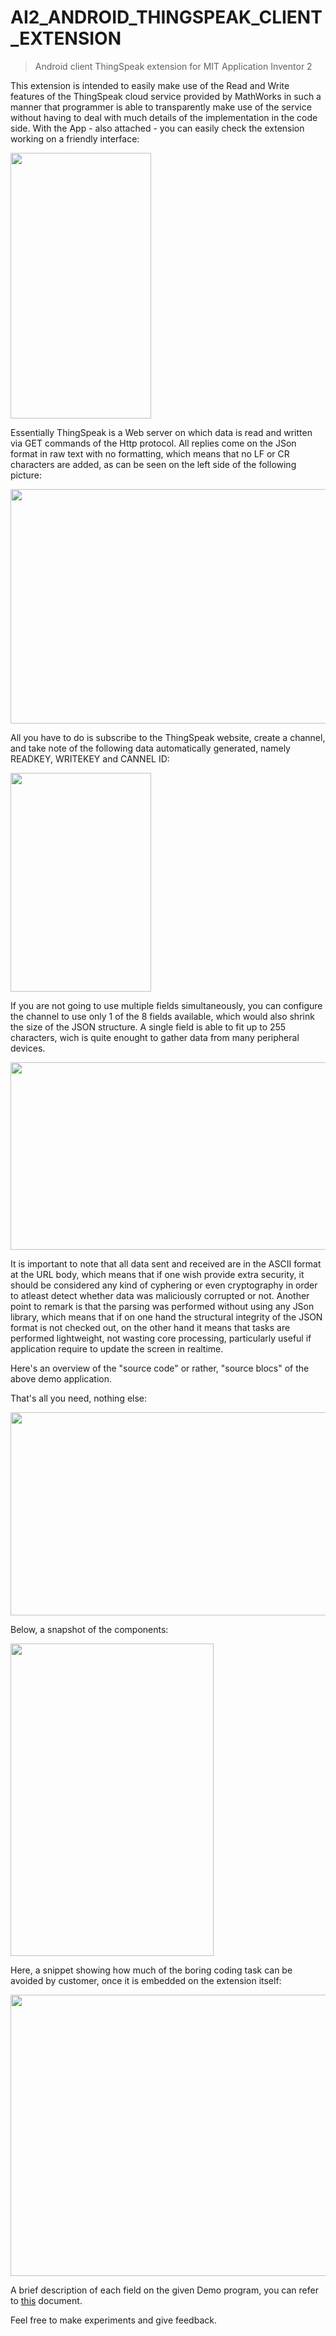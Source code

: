 # AI2_ANDROID_THINGSPEAK_CLIENT_EXTENSION

> Android client ThingSpeak extension for MIT Application Inventor 2   <img src="https://github.com/aluis-rcastro/AI2_ANDROID_THINGSPEAK_CLIENT_EXTENSION/blob/master/res/IconTS.png?raw=true" alt="" >

This extension is intended to easily make use of the Read and Write features of the ThingSpeak cloud service provided by MathWorks in such a manner that programmer is able to transparently make use of the service without having to deal with much details of the implementation in the code side. With the App - also attached - you can easily check the extension working on a friendly interface:
 
<img src="https://github.com/aluis-rcastro/AI2_ANDROID_THINGSPEAK_CLIENT_EXTENSION/blob/master/res/AppRunning.png" alt="" width="225" height="425">

Essentially ThingSpeak is a Web server on which data is read and written via GET commands of the Http protocol. All replies come on the JSon format in raw text with no formatting, which means that no LF or CR characters are added, as can be seen on the left side of the following picture:

<img src="https://github.com/aluis-rcastro/AI2_ANDROID_THINGSPEAK_CLIENT_EXTENSION/blob/master/res/JSonFormatter.png" alt="" width="750" height="375">

All you have to do is subscribe to the ThingSpeak website, create a channel, and take note of the following data automatically generated, namely READKEY, WRITEKEY and CANNEL ID:

<img src="https://github.com/aluis-rcastro/AI2_ANDROID_THINGSPEAK_CLIENT_EXTENSION/blob/master/res/ThingSpeak.png" alt="" width="225" height="350">

If you are not going to use multiple fields simultaneously, you can configure the channel to use only 1 of the 8 fields available, which would also shrink the size of the JSON structure. A single field is able to fit up to 255 characters, wich is quite enought to gather data from many peripheral devices.

<img src="https://github.com/aluis-rcastro/AI2_ANDROID_THINGSPEAK_CLIENT_EXTENSION/blob/master/res/Channel.png" alt="" width="625" height="300">

It is important to note that all data sent and received are in the ASCII format at the URL body, which means that if one wish provide extra security, it should be considered any kind of cyphering or even cryptography in order to atleast detect whether data was maliciously corrupted or not. Another point to remark is that the parsing was performed without using any JSon library, which means that if on one hand the structural integrity of the JSON format is not checked out, on the other hand it means that tasks are performed lightweight, not wasting core processing, particularly useful if application require to update the screen in realtime.

Here's an overview of the "source code" or rather, "source blocs" of the above demo application.

That's all you need, nothing else:

<img src="https://github.com/aluis-rcastro/AI2_ANDROID_THINGSPEAK_CLIENT_EXTENSION/blob/master/res/AppProject.png" alt="" width="725" height="325">

Below, a snapshot of the components:

<img src="https://github.com/aluis-rcastro/AI2_ANDROID_THINGSPEAK_CLIENT_EXTENSION/blob/master/res/Components.png?raw=true" alt="" width="325" height="500">

Here, a snippet showing how much of the boring coding task can be avoided by customer, once it is embedded on the extension itself:

<img src="https://github.com/aluis-rcastro/AI2_ANDROID_THINGSPEAK_CLIENT_EXTENSION/blob/master/res/Snippet.png?raw=true" alt="" width="1200" height="450">

A brief description of each field on the given Demo program, you can refer to  [this](https://github.com/aluis-rcastro/AI2_ANDROID_THINGSPEAK_CLIENT_EXTENSION/blob/master/doc/usage.txt) document.

Feel free to make experiments and give feedback.

